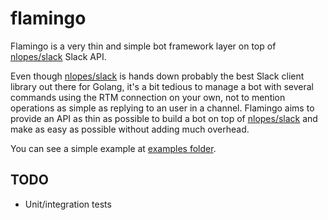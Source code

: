 # flamingo
Flamingo is a very thin and simple bot framework layer on top of [nlopes/slack](https://github.com/nlopes/slack) Slack API.

Even though [nlopes/slack](https://github.com/nlopes/slack) is hands down probably the best Slack client library out there for Golang, it's a bit tedious to manage a bot with several commands using the RTM connection on your own, not to mention operations as simple as replying to an user in a channel. 
Flamingo aims to provide an API as thin as possible to build a bot on top of [nlopes/slack](https://github.com/nlopes/slack) and make as easy as possible without adding much overhead.

You can see a simple example at [examples folder](https://github.com/mvader/flamingo/blob/master/examples/hello.go).

## TODO

* Unit/integration tests

